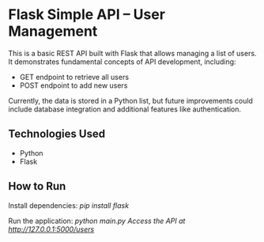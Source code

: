 # Flask Simple API – User Management

This is a basic REST API built with Flask that allows managing a list of users. It demonstrates fundamental concepts of API development, including:
* GET endpoint to retrieve all users
* POST endpoint to add new users

Currently, the data is stored in a Python list, but future improvements could include database integration and additional features like authentication.

## Technologies Used
* Python
* Flask

## How to Run
Install dependencies:
*pip install flask*

Run the application:
*python main.py*
*Access the API at http://127.0.0.1:5000/users*
